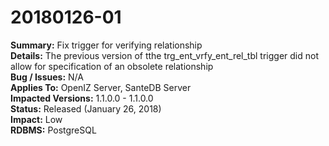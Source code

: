 # 20180126-01

**Summary:** Fix trigger for verifying relationship   
**Details:** The previous version of tthe trg\_ent\_vrfy\_ent\_rel\_tbl trigger did not allow for specification of an obsolete relationship   
**Bug / Issues:** N/A  
**Applies To:** OpenIZ Server, SanteDB Server  
**Impacted Versions:** 1.1.0.0 - 1.1.0.0  
**Status:** Released \(January 26, 2018\)  
**Impact:** Low   
**RDBMS:** PostgreSQL

